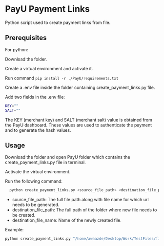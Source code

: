 
# PayU Payment Links

Python script used to create payment links from file.

## Prerequisites
For python:

Download the folder.

Create a virtual environment and activate it. 

Run command `pip install -r ./PayU/requirements.txt`

Create a .env file inside the folder containing create_payment_links.py file.

Add two fields in the .env file:
```bash
KEY=""
SALT=""
```
The KEY (merchant key) and SALT (merchant salt) value is obtained from the PayU dashboard.
These values are used to authenticate the payment and to generate the hash values.


## Usage

Download the folder and open PayU folder which contains the create_payment_links.py file in terminal.

Activate the virtual environment.

Run the following command:

```bash
  python create_payment_links.py <source_file_path> <destination_file_path> <destination_file_name>
```

- source_file_path: The full file path along with file name for which url needs to be generated.
- destination_file_path: The full path of the folder where new file needs to be created.
- destination_file_name: Name of the newly created file.

Example:
```bash
python create_payment_links.py "/home/awaazde/Desktop/Work/TestFiles/file1.csv" "/home/awaazde/Download" "new_file123"
```

